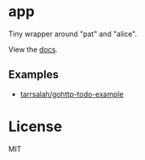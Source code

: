 
# app

 Tiny wrapper around "pat" and "alice".

 View the [docs](http://godoc.org/github.com/gohttp/app).

## Examples

* [tarrsalah/gohttp-todo-example](https://github.com/tarrsalah/gohttp-todo-example)

# License

 MIT
